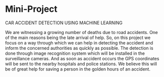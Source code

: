 # Mini-Project
CAR ACCIDENT DETECTION USING MACHINE LEARNING

We are witnessing a growing number of deaths due to road accidents. One of the main 
reasons being the late arrival of help. So, on this project we focus on a way through which we 
can help in detecting the accident and inform the concerned authorities as quickly as possible. 
The detection is done through image recognition system which will be installed in the 
surveillance cameras. And as soon as accident occurs the GPS coordinates will be sent to the 
nearby hospitals and police stations. We believe this will be of great help for saving a person 
in the golden hours of an accident.
